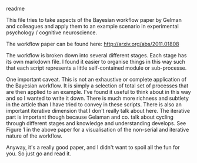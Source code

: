 readme

This file tries to take aspects of the Bayesian workflow paper by Gelman and 
colleagues and apply them to an example scenario in experimental psychology / cognitive neuroscience.

The workflow paper can be found here: http://arxiv.org/abs/2011.01808

The workflow is broken down into several different stages. Each stage has its
own markdown file. I found it easier to organise things in this way such that each script represents a little self-contained module or sub-processe. 

One important caveat. This is not an exhaustive or complete application of the 
Bayesian workflow. It is simply a selection of total set of processes that are 
then applied to an example. I've found it useful to think about in this way and 
so I wanted to write it down. There is much more richness and subtlety in the
article than I have tried to convey in these scripts. There is also an important
iterative dimension that I don't really talk about here. The iterative part is important though because Gelaman and co. talk about cycling through different stages and knowledge and understanding develops. See Figure 1 in the above paper for a visualisation of the non-serial and iterative nature of the workflow.

Anyway, it's a really good paper, and I didn't want to spoil all the fun for you.
So just go and read it.